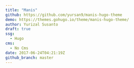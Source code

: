 ```yaml
---
title: "Manis"
github: https://github.com/yursan9/manis-hugo-theme
demo: https://themes.gohugo.io/theme/manis-hugo-theme/
author: Yurizal Susanto
draft: true
ssg:
  - Hugo
cms:
  - No Cms
date: 2017-06-24T04:21:19Z
github_branch: master
---
```

